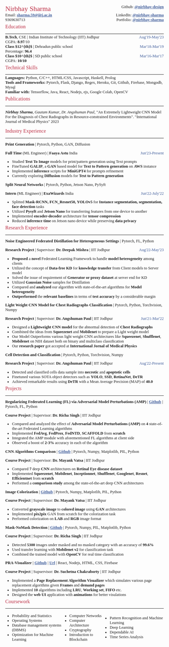 <div class='head__title'>
<div class='name__'> Nirbhay Sharma </div>
<div> Github: <a href="https://github.com/nirbhay-design"> @nirbhay-design </a> </div>
</div>

<div class='head__title'>
<div> Email: <a href='mailto:sharma.59@iitj.ac.in'> sharma.59@iitj.ac.in </a> </div>
<div> LinkedIn: <a href="https://www.linkedin.com/in/nirbhay-sharma-a2b846204/"> @nirbhay-sharma </a> </div>
</div>

<div class='head__title'>
<div> 9369630713 </div>
<div> Portfolio: <a href="https://nirbhay-sharma.vercel.app/"> @nirbhay-sharma </a> </div>
</div>

<h3>Education</h3>

---

<div class='head__title'> <span><strong>B.Tech</strong>, CSE | Indian Institute of Technology (IIT) Jodhpur </span> <span class="duration">Aug'19-May'23</span> </div>
<div> CGPA: <strong>8.97</strong>/10 </div>

<div class='head__title'> <span><strong>Class $12^{th}$ </strong> | Dehradun public school </span> <span class="duration">Mar'18-Mar'19</span> </div>
<div> Percentage: <strong>96.4</strong> </div>

<div class='head__title'> <span><strong>Class $10^{th}$ </strong> | SD public school </span> <span class="duration">Mar'16-Mar'17</span> </div>
<div> CGPA: <strong>10/10</strong> </div>

<h3>Technical Skills</h3>

---

<div> <span><strong>Languages:</strong> </span> <span> Python, C/C++, HTML/CSS, Javascript, Haskell, Prolog</span> </div>
<div> <span><strong>Tools and Frameworks:</strong> </span> <span>Pytorch, Flask, Django, Regex, Heroku, Git, Github, Firebase, Mongodb, Mysql</span> </div>
<div> <span><strong>Familiar with:</strong> </span> <span>Tensorflow, Java, React, Nodejs, ejs, Google Colab, OpenCV</span> </div>

<h3>Publications</h3>

---

***Nirbhay Sharma***, *Gautam Kumar*, *Dr. Angshuman Paul*, "An Extremely Lightweight CNN Model For the Diagnosis of Chest Radiographs in Resource-constrained Environments". "International Journal of Medical Physics" 2023


<h3>Industry Experience</h3>

---

**Print Generation** | Pytorch, Python, GAN, Diffusion

<div class="head__title"><span> <strong> Full Time </strong> (ML Engineer) | <strong> Faaya Astu </strong> India </span> <span class="duration"> Jun'23-Present </span> </div>

- Studied **Text To Image** models for print/pattern generation using Text prompts  
- FineTuned **GALIP**, a **GAN** based model for **Text to Pattern generation** on **AWS** instance
- Implemented **inference** scripts for **MiniGPT4** for prompts refinement
- Currently exploring **Diffusion** models for **Text to Pattern generation**

**Split Neural Networks** | Pytorch, Python, Jetson Nano, PySyft

<div class="head__title"><span> <strong> Intern </strong> (ML Engineer) | <strong> ExaWizards </strong> India </span> <span class="duration"> Jun'22-July'22 </span> </div>

- Splitted **Mask-RCNN, FCN_Resnet50, YOLOv5** for **Instance segmentation, segmentation, face detection** tasks
- Utilized **Pysyft** and **Jetson Nano** for transferring features from one device to another
- Implemented **encoder-decoder** architecture for **tensor compression**
- Reduced **inference time** on Jetson nano device while preserving **data privacy**

<h3> Research Experience </h3>

---

**Noise Engineered Federated Distillation for Heterogeneous Settings** | Pytorch, FL, Python

<div class="head__title"><span><strong> Research Project</strong> | Supervisor: <strong> Dr. Deepak Mishra</strong>  | IIT Jodhpur</span> <span class="duration"> Aug'22-May'23 </span> </div>

- **Proposed** a **novel** Federated Learning Framework to handle **model heterogeneity** among clients
- Utilized the concept of **Data-free KD** for **knowledge transfer** from Client models to Server model 
- Solved the issue of requirement of **Generator or proxy dataset** at server end for KD
- Utilized **Gaussian Noise** samples for Distillation 
- Compared and **analyzed** our algorithm with state-of-the-art algorithms for **Model heterogeneity**
- **Outperformed** the **relevant baselines** in terms of **test accuracy** by a considerable margin

**Light Weight CNN Model for Chest Radiographs Classification** | Pytorch, Python, Torchvision, Numpy

<div class="head__title"><span><strong> Research Project</strong> | Supervisor: <strong> Dr. Angshuman Paul</strong>  | IIT Jodhpur</span> <span class="duration"> Jun'21-Mar'22 </span> </div>

- Designed a **Lightweight CNN model** for the abnormal detection of **Chest Radiographs**
- Combined the ideas from **Squeezenet** and **Mobilenet** to prepare a Light weight model
- Our Model Outperforms various light weight CNN architectures like **Squeezenet**, **Shufflenet**, **Mobilenet** on NIH dataset both on binary and multiclass classification
- Our **research paper** got accepted at **International Jornal of Medical Physics**

**Cell Detection and Classification** | Pytorch, Python, Torchvision, Numpy

<div class="head__title"><span><strong> Research Project</strong> | Supervisor: <strong> Dr. Angshuman Paul</strong>  | IIT Jodhpur</span> <span class="duration"> Aug'22-Present </span> </div>

- Detected and classified cells data sample into **necrotic** and **apoptotic cells**
- Finetuned various SOTA object detectors such as **YOLO**, **SSD**, **RetinaNet**, **DeTR**
- Achieved remarkable results using **DeTR** with a Mean Average Precision (MAP) of **40.0**

<h3>Projects</h3>

---

**Regularizing Federated Learning (FL) via Adversarial Model Perturbations (AMP)** | [Github](https://github.com/nirbhay-design/DAI_Project) | Pytorch, FL, Python

**Course Project** | Supervisor: **Dr. Richa Singh** | IIT Jodhpur

- Compared and analyzed the effect of **Adversarial Model Perturbations (AMP)** on **4** state-of-the-art Federated Learning algorithms 
- Implemented **FedAvg**, **FedProx**, **FedNTD**, **SCAFFOLD** from **scratch**
- Integrated the AMP module with aforementioned FL algorithms at client side
- Observed a boost of **2-3%** accuracy in each of the algorithm


**CNN Algorithms Comparison** | [Github](https://github.com/nirbhay-design/CNNAlgosComparison) | Pytorch, Numpy, Matplotlib, PIL, Python

**Course Project** | Supervisor: **Dr. Mayank Vatsa** | IIT Jodhpur

- Compared **7** deep **CNN** architectures on **Retinal Eye disease dataset**
- Implemented **Squeezenet**, **Mobilenet**, **Inceptionnet**, **Shufflenet**, **Googlenet**, **Resnet**, **Efficientnet** from **scratch**
- Performed a **comparison study** among the state-of-the-art deep CNN architectures

**Image Colorization** | [Github](https://github.com/nirbhay-design/dlops-project) | Pytorch, Numpy, Matplotlib, PIL, Python

**Course Project** | Supservisor: **Dr. Mayank Vatsa** | IIT Jodhpur

- Converted **grayscale image** to **colored image** using **GAN** architectures
- Implemented **pix2pix** GAN from scratch for the colorization task
- Performed colorization on **LAB** and **RGB** image format

**Mask-NoMask Detection** | [Github](https://github.com/nirbhay-design/mask-nomask-classification) | Pytorch, Numpy, PIL, Matplotlib, Python

**Course Project** | Supservisor: **Dr. Richa Singh** | IIT Jodhpur

- Detected **5300** images under masked and no masked category with an accuracy of **99.6%**
- Used transfer learning with **Mobilenet v2** for classification task
- Combined the trained model with **OpenCV** for real time classification


**PRA-Visualizer** | [Github](https://github.com/nirbhay-design/pra-visualizer) | [Url](https://pra-visualizer.web.app/) | React, Nodejs, HTML, CSS, Firebase

**Course Project** | Supservisor: **Dr. Suchetna Chakraborty** | IIT Jodhpur

- Implemented a **Page Replacement Algorithm Visualizer** which simulates various page replacement algorithms given **Frames** and **demand pages**
- Implemented **10** algorithms including **LRU**, **Working set**, **FIFO** etc. 
- Designed the **web UI** application with **animations** for better visulations

<h3> Coursework </h3>

---

<div class='coursework__div'>
<ul>
    <li> Probability and Statistics </li>
    <li> Operating Systems </li>
    <li> Database management systems (DBMS) </li>
    <li> Optimization for Machine Learning</li>
</ul>
<ul>
    <li> Computer Networks </li>
    <li> Computer Architecture </li>
    <li> Cryptography </li>
    <li> Introduction to Blockchain </li>
</ul>
<ul>
    <li> Pattern Recognition and Machine Learning </li>
    <li> Deep Learning </li>
    <li> Dependable AI </li>
    <li> Time Series Analysis </li>
</ul>
</div>


<style> 

@import url('https://fonts.googleapis.com/css2?family=Arvo&family=Lato&family=Lora&family=Open+Sans&display=swap');

.coursework__div {
    display:flex;
    align-items:center;
    justify-content:center;
}

table, th, td {
  border: 0.1px solid black;
  border-collapse: collapse;
}

h3 {
    margin-top:5px;
    color:#BD3147;
    font-size:16px;
    font-weight:500;
}

.head__title{
    display:flex;
    justify-content:space-between;
}

*{
    font-family: 'Arvo';
    font-size:12.6px;
    margin:0px;
}

.duration{
    color:#3b5998;
    font-weight:500;
}

.name__{
    color:#BD3147;
    font-size:22px;
    font-weight:500;
}

hr{
    margin-bottom:3px;
}

a{
    color:#3b5998;
    font-weight:550;
}

/* #3b5998 44556f */
</style>

<script type="text/javascript" src="http://cdn.mathjax.org/mathjax/latest/MathJax.js?config=TeX-AMS-MML_HTMLorMML"></script>
<script type="text/x-mathjax-config">
    MathJax.Hub.Config({ tex2jax: {inlineMath: [['$', '$']]}, messageStyle: "none" });
</script>